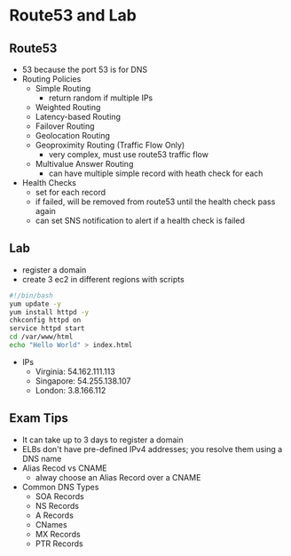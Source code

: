 # Route53 and Lab

## Route53

- 53 because the port 53 is for DNS
- Routing Policies
  - Simple Routing
    - return random if multiple IPs
  - Weighted Routing
  - Latency-based Routing
  - Failover Routing
  - Geolocation Routing
  - Geoproximity Routing (Traffic Flow Only)
    - very complex, must use route53 traffic flow
  - Multivalue Answer Routing
    - can have multiple simple record with heath check for each
- Health Checks
  - set for each record
  - if failed, will be removed from route53 until the health check pass again
  - can set SNS notification to alert if a health check is failed

## Lab

- register a domain
- create 3 ec2 in different regions with scripts

```bash
#!/bin/bash
yum update -y
yum install httpd -y
chkconfig httpd on
service httpd start
cd /var/www/html
echo "Hello World" > index.html
```

- IPs
  - Virginia: 54.162.111.113
  - Singapore: 54.255.138.107
  - London: 3.8.166.112

## Exam Tips

- It can take up to 3 days to register a domain
- ELBs don't have pre-defined IPv4 addresses; you resolve them using a DNS name
- Alias Recod vs CNAME
  - alway choose an Alias Record over a CNAME
- Common DNS Types
  - SOA Records
  - NS Records
  - A Records
  - CNames
  - MX Records
  - PTR Records
